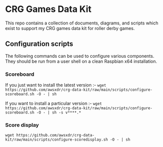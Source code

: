 # CRG Games Data Kit

This repo contains a collection of documents, diagrams, and scripts which exist to support my CRG games data kit for roller derby games.

## Configuration scripts

The following commands can be used to configure various components. They should be run from a user shell on a clean Raspbian x64 installation.

### Scoreboard


If you just want to install the latest version :-
`wget https://github.com/awsxdr/crg-data-kit/raw/main/scripts/configure-scoreboard.sh -O - | sh`

If you want to install a particular version :-
`wget https://github.com/awsxdr/crg-data-kit/raw/main/scripts/configure-scoreboard.sh -O - | sh -s v****.*`

### Score display

`wget https://github.com/awsxdr/crg-data-kit/raw/main/scripts/configure-scoredisplay.sh -O - | sh`
